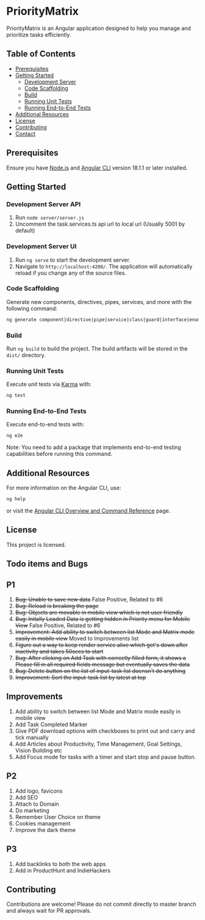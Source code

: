 # PriorityMatrix
PriorityMatrix is an Angular application designed to help you manage and prioritize tasks efficiently.

## Table of Contents

- [Prerequisites](#prerequisites)
- [Getting Started](#getting-started)
    - [Development Server](#development-server)
    - [Code Scaffolding](#code-scaffolding)
    - [Build](#build)
    - [Running Unit Tests](#running-unit-tests)
    - [Running End-to-End Tests](#running-end-to-end-tests)
- [Additional Resources](#additional-resources)
- [License](#license)
- [Contributing](#contributing)
- [Contact](#contact)

## Prerequisites

Ensure you have [Node.js](https://nodejs.org/) and [Angular CLI](https://angular.io/cli) version 18.1.1 or later installed.

## Getting Started

### Development Server API
1. Run `node server/server.js`
2. Uncomment the task.services.ts api url to local url (Usually 5001 by default)

### Development Server UI

1. Run `ng serve` to start the development server.
2. Navigate to `http://localhost:4200/`. The application will automatically reload if you change any of the source files.

### Code Scaffolding

Generate new components, directives, pipes, services, and more with the following command:
```sh
ng generate component|directive|pipe|service|class|guard|interface|enum|module <name>
```

### Build

Run `ng build` to build the project. The build artifacts will be stored in the `dist/` directory.

### Running Unit Tests

Execute unit tests via [Karma](https://karma-runner.github.io) with:
```sh
ng test
```

### Running End-to-End Tests

Execute end-to-end tests with:
```sh
ng e2e
```
Note: You need to add a package that implements end-to-end testing capabilities before running this command.

## Additional Resources

For more information on the Angular CLI, use:
```sh
ng help
```
or visit the [Angular CLI Overview and Command Reference](https://angular.dev/tools/cli) page.

## License

This project is licensed.

## Todo items and Bugs
P1
-------
1. ~~Bug: Unable to save new data~~ False Positive, Related to #6
2. ~~Bug: Reload is breaking the page~~
3. ~~Bug: Objects are movable in mobile view which is not user friendly~~
4. ~~Bug: Initally Loaded Data is getting hidden in Priority menu for Mobile View~~ False Positive, Related to #6
5. ~~Improvement: Add ability to switch between list Mode and Matrix mode easily in mobile view~~ Moved to Improvements list
6. ~~Figure out a way to keep render service alive which get's down after inactivity and takes 50secs to start~~
7. ~~Bug: After clicking on Add Task with correctly filled form, it shows a Please fill in all required fields message but eventually saves the data~~
8. ~~Bug: Delete button on the list of input-task list doensn't do anything~~
9. ~~Improvement: Sort the input-task list by latest at top~~

Improvements
-----------------
1. Add ability to switch between list Mode and Matrix mode easily in mobile view
2. Add Task Completed Marker
3. Give PDF download options with checkboxes to print out and carry and tick manually
4. Add Articles about Productivity, Time Management, Goal Settings, Vision Building etc
5. Add Focus mode for tasks with a timer and start stop and pause button.

P2
-----
1. Add logo, favicons
2. Add SEO
3. Attach to Domain
4. Do marketing
5. Remember User Choice on theme
6. Cookies management
7. Improve the dark theme

P3
---------
1. Add backlinks to both the web apps
2. Add in ProductHunt and IndieHackers

## Contributing

Contributions are welcome! Please do not commit directly to master branch and always wait for PR approvals.
